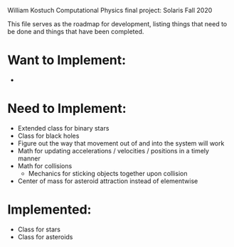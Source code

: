 William Kostuch
Computational Physics final project: Solaris
Fall 2020

This file serves as the roadmap for development, listing things that need to be done
and things that have been completed.


# Want to Implement:
- 



# Need to Implement:
- Extended class for binary stars
- Class for black holes
- Figure out the way that movement out of and into the system will work
- Math for updating accelerations / velocities / positions in a timely manner
- Math for collisions 
    - Mechanics for sticking objects together upon collision 
- Center of mass for asteroid attraction instead of elementwise



# Implemented:
- Class for stars
- Class for asteroids
